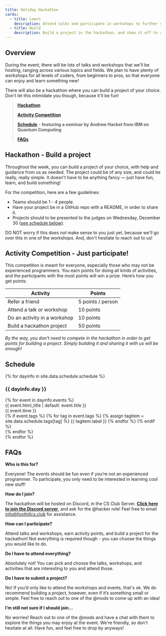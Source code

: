 ```yaml
---
title: Holiday Hackathon
cards:
  - title: Learn
    description: Attend talks and participate in workshops to further your coding skills, earn points, and win cool prizes! There's a lot to explore.
  - title: Build
    description: Build a project in the hackathon, and show it off to your friends! Do it just for fun, or compete with teams of 1 - 4 people for prizes!
---
```


## Overview

During the event, there will be lots of talks and workshops that we'll be hosting, ranging across various topics and fields. We plan to have plenty of workshops for all levels of coders, from beginners to pros, so that everyone can enjoy and learn something new!

There will also be a hackathon where you can build a project of your choice. Don't let this intimidate you though, because it'll be fun!

> [**Hackathon**](#hackathon---build-a-project)
>
> [**Activity Competition**](#activity-competition---just-participate)
>
> [**Schedule**](#schedule) - **featuring a seminar by Andrew Hacket from IBM on Quantum Computing**
>
> [**FAQs**](#faqs)

## Hackathon - Build a project

Throughout the week, you can build a project of your choice, with help and guidance from us as needed. The project could be of any size, and could be really, really simple. It doesn't have to be anything fancy — just have fun, learn, and build something!

For the competition, here are a few guidelines:

- Teams should be 1 - 4 people.
- Have your project be in a GitHub repo with a README, in order to share it.
- Projects should to be presented to the judges on Wednesday, December 30 ([see schedule below](#schedule)).

DO NOT worry if this does not make sense to you just yet, because we'll go over this in one of the workshops. And, don't hesitate to reach out to us!

## Activity Competition - Just participate!

This competition is meant for everyone, especially those who may not be experienced programmers. You earn points for doing all kinds of activities, and the participants with the most points will win a prize. Here’s how you get points:

| Activity                     | Points            |
|------------------------------|-------------------|
| Refer a friend               | 5 points / person |
| Attend a talk or workshop    | 10 points         |
| Do an activity in a workshop | 10 points         |
| Build a hackathon project    | 50 points         |

*By the way, you don't need to compete in the hackathon in order to get points for building a project. Simply building it and sharing it with us will be enough!*

## Schedule

<div class="schedule">
  {% for dayinfo in site.data.schedule.schedule %}
  <div class="day-container">
    <h3>{{ dayinfo.day }}</h3>
    {% for event in dayinfo.events %}
    <div class="event">
      <div class="title">
        {{ event.html_title | default: event.title }}
      </div>
      <div class="details-container">
        <div class="time">{{ event.time }}</div>
        <div class="tags">
          {% if event.tags %}
            {% for tag in event.tags %}
              {% assign tagitem = site.data.schedule.tags[tag] %}
              <span class="tag" style="background-color: {{ tagitem.color }}">{{ tagitem.label }}</span>
            {% endfor %}
          {% endif %}
        </div>
      </div>
    </div>
    {% endfor %}
  </div>
  {% endfor %}
</div>

## FAQs

**Who is this for?**

Everyone! The events should be fun even if you’re not an experienced programmer. To participate, you only need to be interested in learning cool new stuff!

**How do I join?**

The hackathon will be hosted on Discord, in the CS Club Server. [**Click here to join the Discord server**](https://discord.com/invite/graRNeE), and ask for the @hacker role! Feel free to email [info@foothillcs.club](mailto:info@foothillcs.club) for assistance.

**How can I participate?**

Attend talks and workshops, earn activity points, and build a project for the hackathon! Not everything is required though - you can choose the things you would like to do.

**Do I have to attend everything?**

Absolutely not! You can pick and choose the talks, workshops, and activities that are interesting to you and attend those.

**Do I have to submit a project?**

No! If you’d only like to attend the workshops and events, that's ok. We do recommend building a project, however, even if it’s something small or simple. Feel free to reach out to one of the @mods to come up with an idea!

**I’m still not sure if I should join…**

No worries! Reach out to one of the @mods and have a chat with them to explore the things you may enjoy at the event. We're friendly, so don't hesitate at all. Have fun, and feel free to drop by anyways!
